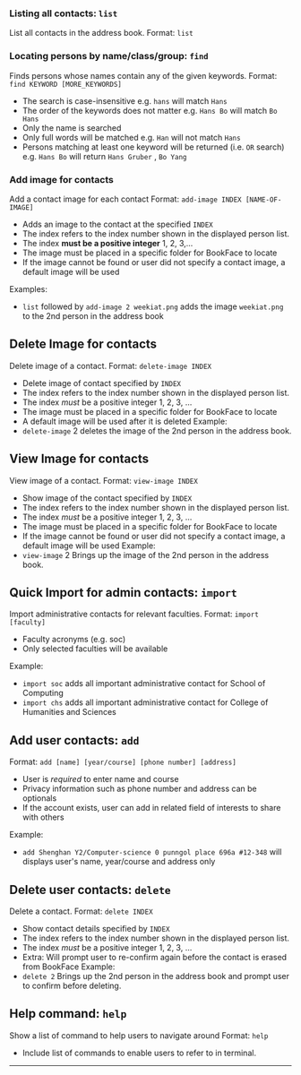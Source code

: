 ### Listing all contacts: `list`

List all contacts in the address book.
Format: `list`

### Locating persons by name/class/group: `find`

Finds persons whose names contain any of the given keywords.
Format: `find KEYWORD [MORE_KEYWORDS]`

* The search is case-insensitive e.g. `hans` will match `Hans`
* The order of the keywords does not matter e.g. `Hans Bo` will match `Bo Hans`
* Only the name is searched
* Only full words will be matched e.g. `Han` will not match `Hans`
* Persons matching at least one keyword will be returned (i.e. `OR` search) e.g. `Hans Bo` will return `Hans Gruber`
  , `Bo Yang`

### Add image for contacts

Add a contact image for each contact
Format: `add-image INDEX [NAME-OF-IMAGE]`

* Adds an image to the contact at the specified `INDEX`
* The index refers to the index number shown in the displayed person list.
* The index **must be a positive integer** 1, 2, 3,...
* The image must be placed in a specific folder for BookFace to locate
* If the image cannot be found or user did not specify a contact image, a default image will be used

Examples:

* `list` followed by `add-image 2 weekiat.png` adds the image `weekiat.png` to the 2nd person in the address book

## Delete Image for contacts

Delete image of a contact.
Format: `delete-image INDEX`

* Delete image of contact specified by `INDEX`
* The index refers to the index number shown in the displayed person list.
* The index *must* be a positive integer 1, 2, 3, …
* The image must be placed in a specific folder for BookFace to locate
* A default image will be used after it is deleted
  Example:
* `delete-image` 2 deletes the image of the 2nd person in the address book.

## View Image for contacts

View image of a contact.
Format: `view-image INDEX`

* Show image of the contact specified by `INDEX`
* The index refers to the index number shown in the displayed person list.
* The index *must* be a positive integer 1, 2, 3, …
* The image must be placed in a specific folder for BookFace to locate
* If the image cannot be found or user did not specify a contact image, a default image will be used
  Example:
* `view-image` 2 Brings up the image of the 2nd person in the address book.

## Quick Import for admin contacts: `import`

Import administrative contacts for relevant faculties.
Format: `import [faculty]`

* Faculty acronyms (e.g. soc)
* Only selected faculties will be available

Example:

* `import soc` adds all important administrative contact for School of Computing
* `import chs` adds all important administrative contact for College of Humanities and Sciences


## Add user contacts: `add`

Format: `add [name] [year/course] [phone number] [address]`

* User is *required* to enter name and course
* Privacy information such as phone number and address can be optionals
* If the account exists, user can add in related field of interests to share with others

Example:
* `add Shenghan Y2/Computer-science 0 punngol place 696a #12-348` will displays user's name, year/course
  and address only

## Delete user contacts: `delete`

Delete a contact.
Format: `delete INDEX`

* Show contact details specified by `INDEX`
* The index refers to the index number shown in the displayed person list.
* The index *must* be a positive integer 1, 2, 3, …
* Extra: Will prompt user to re-confirm again before the contact is erased from BookFace
  Example:
* `delete 2` Brings up the 2nd person in the address book and prompt user to confirm before deleting.

## Help command: `help`

Show a list of command to help users to navigate around
Format: `help`

* Include list of commands to enable users to refer to in terminal.

-----------------------